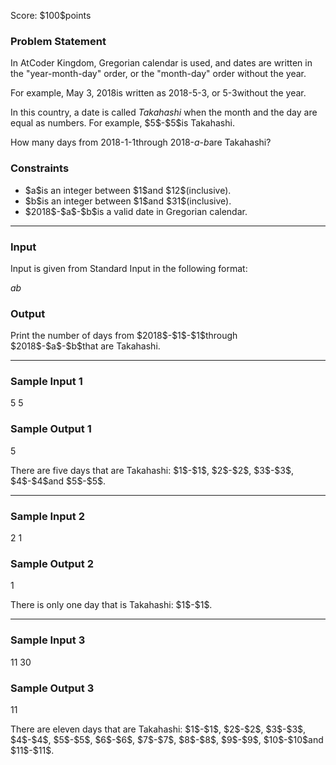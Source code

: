 
<div>

<span>

<span>

<p>
Score: $100$points
</p>

<div>

<section>

### **Problem Statement**

<p>
In AtCoder Kingdom, Gregorian calendar is used, and dates are written in the "year-month-day" order, or the "month-day" order without the year.

For example, May $3$, $2018$is written as $2018$-$5$-$3$, or $5$-$3$without the year.  
</p>

<p>
In this country, a date is called 
<em>
Takahashi
</em>
when the month and the day are equal as numbers. For example, $5$-$5$is Takahashi.

How many days from $2018$-$1$-$1$through $2018$-$a$-$b$are Takahashi?
</p>

</section>

</div>

<div>

<section>

### **Constraints**

<ul>

<li>
$a$is an integer between $1$and $12$(inclusive).
</li>

<li>
$b$is an integer between $1$and $31$(inclusive).
</li>

<li>
$2018$-$a$-$b$is a valid date in Gregorian calendar.
</li>

</ul>

</section>

</div>

---

<div>

<div>

<section>

### **Input**

<p>
Input is given from Standard Input in the following format:
</p>

<div>

$a$$b$
</div>

</section>

</div>

<div>

<section>

### **Output**

<p>
Print the number of days from $2018$-$1$-$1$through $2018$-$a$-$b$that are Takahashi.
</p>

</section>

</div>

</div>

---

<div>

<section>

### **Sample Input 1**

<div>

5 5

</div>

</section>

</div>

<div>

<section>

### **Sample Output 1**

<div>

5

</div>

<p>
There are five days that are Takahashi: $1$-$1$, $2$-$2$, $3$-$3$, $4$-$4$and $5$-$5$.
</p>

</section>

</div>

---

<div>

<section>

### **Sample Input 2**

<div>

2 1

</div>

</section>

</div>

<div>

<section>

### **Sample Output 2**

<div>

1

</div>

<p>
There is only one day that is Takahashi: $1$-$1$.
</p>

</section>

</div>

---

<div>

<section>

### **Sample Input 3**

<div>

11 30

</div>

</section>

</div>

<div>

<section>

### **Sample Output 3**

<div>

11

</div>

<p>
There are eleven days that are Takahashi: $1$-$1$, $2$-$2$, $3$-$3$, $4$-$4$, $5$-$5$, $6$-$6$, $7$-$7$, $8$-$8$, $9$-$9$, $10$-$10$and $11$-$11$.
</p>

</section>

</div>

</span>

</span>

</div>
